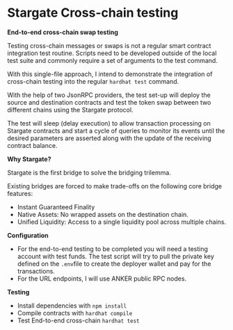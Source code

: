 # Stargate Cross-chain testing

**End-to-end cross-chain swap testing**

Testing cross-chain messages or swaps is not a regular smart contract integration test routine. Scripts need to be developed outside of the local test suite and commonly require a set of arguments to the test command.

With this single-file approach, I intend to demonstrate the integration of cross-chain testing into the regular `hardhat test` command.

With the help of two JsonRPC providers, the test set-up will deploy the source and destination contracts and test the token swap between two different chains using the Stargate protocol.

The test will sleep (delay execution) to allow transaction processing on Stargate contracts and start a cycle of queries to monitor its events until the desired parameters are asserted along with the update of the receiving contract balance.

**Why Stargate?**

Stargate is the first bridge to solve the bridging trilemma.

Existing bridges are forced to make trade-offs on the following core bridge features:
-   Instant Guaranteed Finality
-   Native Assets: No wrapped assets on the destination chain.
-   Unified Liquidity: Access to a single liquidity pool across multiple chains.
  
**Configuration**
-   For the end-to-end testing to be completed you will need a testing account with test funds. The test script will try to pull the private key defined on the ```.env```file to create the deployer wallet and pay for the transactions.
-   For the URL endpoints, I will use ANKER public RPC nodes.

**Testing**

 - Install dependencies with ```npm install```
 - Compile contracts with ```hardhat compile```
 - Test End-to-end cross-chain ```hardhat test```



  

